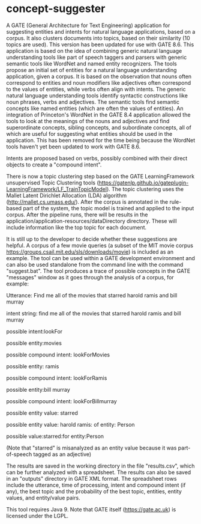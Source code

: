 # concept-suggester
A GATE (General Architecture for Text Engineering) application for suggesting entities and intents for natural language applications, based on a corpus. It also clusters documents into topics, based on their similarity (10 topics are used). This version has been updated for use with GATE 8.6.
This application is based on the idea of combining generic natural language understanding tools like part of speech taggers and parsers with generic semantic tools like WordNet and named entity recognizers. The tools propose an initial set of entities for a natural language understanding application, given a corpus. It is based on the observation that nouns often correspond to entities and noun modifiers like adjectives often correspond to the values of entities, while verbs often align with intents.
The generic natural language understanding tools identify syntactic constructions like noun phrases, verbs and adjectives. The semantic tools find semantic concepts like named entities (which are often the values of entities). 
An integration of Princeton's WordNet in the GATE 8.4 application allowed the tools to look at the meanings of the nouns and adjectives and find superordinate concepts, sibling concepts, and subordinate concepts, all of which are useful for suggesting what entities should be used in the application. This has been removed for the time being because the WordNet tools haven't yet been updated to work with GATE 8.6.

Intents are proposed based on verbs, possibly combined with their direct objects to create a "compound intent".

There is now a topic clustering step based on the GATE LearningFramework unsupervised Topic Clustering tools (https://gatenlp.github.io/gateplugin-LearningFramework/LF_TrainTopicModel). The topic clustering uses the Mallet Latent Dirichlet Allocation (LDA) algorithm (http://mallet.cs.umass.edu/). After the corpus is annotated in the rule-based part of the system, the topic model is trained and applied to the input corpus.
After the pipeline runs, there will be results in the application/application-resources/dataDirectory directory. These will include information like the top topic for each document. 

It is still up to the developer to decide whether these suggestions are helpful.
A corpus of a few movie queries (a subset of the MIT movie corpus https://groups.csail.mit.edu/sls/downloads/movie) is included as an example.
The tool can be used within a GATE development environment and can also be used standalone from the command line with the command "suggest.bat".
The tool produces a trace of possible concepts in the GATE "messages" window as it goes through the analysis of a corpus, for example:

Utterance:
Find me all of the movies that starred harold ramis and bill murray 

intent string: find me all of the movies that starred harold ramis and bill murray

possible intent:lookFor

possible entity:movies

possible compound intent: lookForMovies

possible entity: ramis

possible compound intent: lookForRamis

possible entity:bill murray

possible compound intent: lookForBillmurray

possible entity value: starred

possible entity value: harold ramis: of entity: Person

possible value:starred:for entity:Person

(Note that "starred" is misanalyzed as an entity value because it was part-of-speech tagged as an adjective)

The results are saved in the working directory in the file "results.csv", which can be further analyzed with a spreadsheet. The results can also be saved in an "outputs" directory in GATE XML format. The spreadsheet rows include the utterance, time of processing, intent and compound intent (if any), the best topic and the probability  of the best topic, entities, entity values, and entity/value pairs.
 
This tool requires Java 9.
Note that GATE itself (https://gate.ac.uk) is licensed under the LGPL.